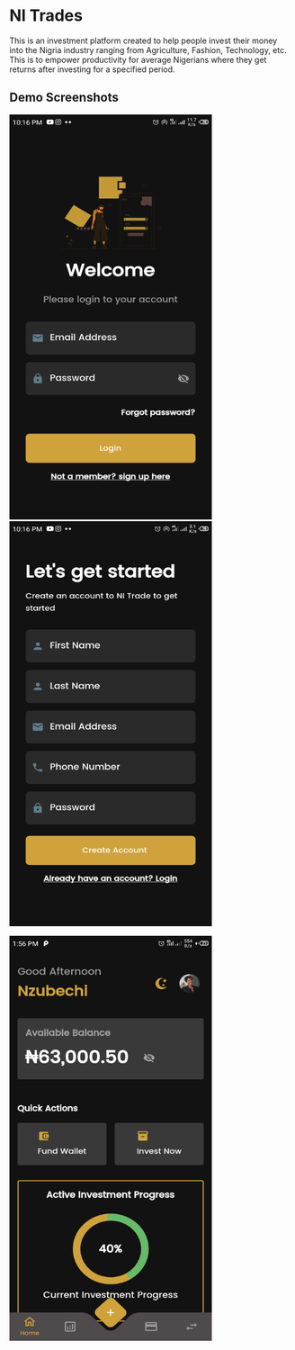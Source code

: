 
# NI Trades

This is an investment platform created to help people invest their money into the Nigria industry ranging from Agriculture, Fashion, Technology, etc. This is to empower productivity for average Nigerians where they get returns after investing for a specified period.

## Demo Screenshots

<img src="https://github.com/zubisofts/ni_trades/blob/master/assets/login.png?raw=true" width="360" height="720" />  <img src="https://github.com/zubisofts/ni_trades/blob/master/assets/signup.png?raw=true" width="360" height="720" /> 

 <img src="https://github.com/zubisofts/ni_trades/blob/master/assets/dashboard.png?raw=true" width="360" height="720" />
